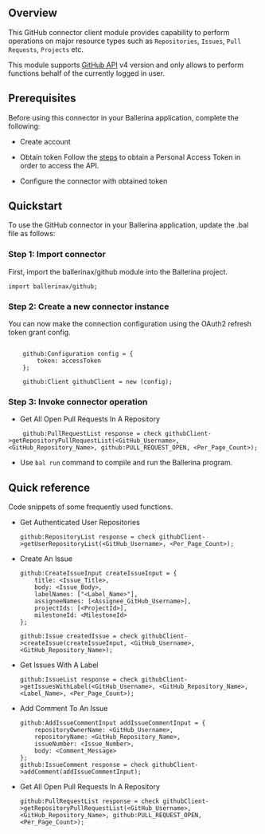 
## Overview

This GitHub connector client module provides capability to perform operations on major resource types such as `Repositories`, `Issues`, `Pull Requests`, `Projects` etc.

This module supports [GitHub API](https://docs.github.com/en/graphql) v4 version and only allows to perform functions behalf of the currently logged in user.

## Prerequisites
Before using this connector in your Ballerina application, complete the following:

* Create account
* Obtain token
Follow the [steps](https://docs.github.com/en/github/authenticating-to-github/keeping-your-account-and-data-secure/creating-a-personal-access-token)  to obtain a Personal Access Token in order to access the API.

* Configure the connector with obtained token

## Quickstart

To use the GitHub connector in your Ballerina application, update the .bal file as follows:

### Step 1: Import connector
First, import the ballerinax/github module into the Ballerina project.
```ballerina
import ballerinax/github;
```
### Step 2: Create a new connector instance
You can now make the connection configuration using the OAuth2 refresh token grant config.
```ballerina

    github:Configuration config = {
        token: accessToken
    };

    github:Client githubClient = new (config);

```
### Step 3: Invoke connector operation
- Get All Open Pull Requests In A Repository
```ballerina
    github:PullRequestList response = check githubClient->getRepositoryPullRequestList(<GitHub_Username>, <GitHub_Repository_Name>, github:PULL_REQUEST_OPEN, <Per_Page_Count>);
```
- Use `bal run` command to compile and run the Ballerina program.    


## Quick reference
Code snippets of some frequently used functions.

- Get Authenticated User Repositories
    ```ballerina
    github:RepositoryList response = check githubClient->getUserRepositoryList(<GitHub_Username>, <Per_Page_Count>);
    ```

- Create An Issue
    ``` ballerina
    github:CreateIssueInput createIssueInput = {
        title: <Issue_Title>,
        body: <Issue_Body>,
        labelNames: ["<Label_Name>"],
        assigneeNames: [<Assignee_GitHub_Username>],
        projectIds: [<ProjectId>],
        milestoneId: <MilestoneId>
    };

    github:Issue createdIssue = check githubClient->createIssue(createIssueInput, <GitHub_Username>, <GitHub_Repository_Name>);
    ```

- Get Issues With A Label
    ```ballerina
    github:IssueList response = check githubClient->getIssuesWithLabel(<GitHub_Username>, <GitHub_Repository_Name>, <Label_Name>, <Per_Page_Count>);
    ```

- Add Comment To An Issue
    ```ballerina
    github:AddIssueCommentInput addIssueCommentInput = {
        repositoryOwnerName: <GitHub_Username>,
        repositoryName: <GitHub_Repository_Name>,
        issueNumber: <Issue_Number>,
        body: <Comment_Message>
    };
    github:IssueComment response = check githubClient->addComment(addIssueCommentInput);
    ```

- Get All Open Pull Requests In A Repository
    ```ballerina
    github:PullRequestList response = check githubClient->getRepositoryPullRequestList(<GitHub_Username>, <GitHub_Repository_Name>, github:PULL_REQUEST_OPEN, <Per_Page_Count>);
    ```
